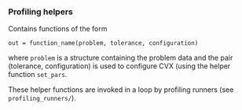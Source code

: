 ### Profiling helpers

Contains functions of the form

```
out = function_name(problem, tolerance, configuration)
```

where `problem` is a structure containing the problem data and  the pair (tolerance, configuration) is used to configure CVX (using the helper function `set_pars`.

These helper  functions are invoked in a  loop by profiling runners (see `profiling_runners/`).
